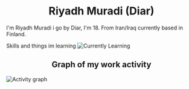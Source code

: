 <div align="center"> 
  <h1>Riyadh Muradi (Diar)</h1>
</div>
I'm Riyadh Muradi i go by Diar, I'm 18. From Iran/Iraq currently based in Finland.


Skills and things im learning
![Currently Learning](https://skillicons.dev/icons?i=java,javascript,html,css,python,idea,vscode,visualstudio)
<div align="center"> 
  <h2>Graph of my work activity</h1>
</div>

![Activity graph](https://github-readme-activity-graph.vercel.app/graph?username=Ahticc&theme=github-compact)
